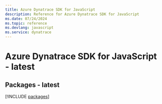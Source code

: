 ```yaml
---
title: Azure Dynatrace SDK for JavaScript
description: Reference for Azure Dynatrace SDK for JavaScript
ms.date: 07/24/2024
ms.topic: reference
ms.devlang: javascript
ms.service: dynatrace
---
```

# Azure Dynatrace SDK for JavaScript - latest
## Packages - latest
[!INCLUDE [packages](dynatrace-index.md)]